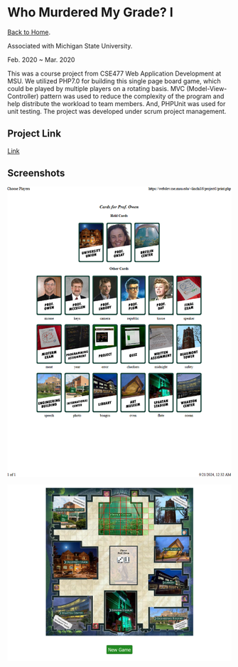 # Who Murdered My Grade? I

[Back to Home](../../../README.md).

Associated with Michigan State University.

Feb. 2020 ~ Mar. 2020

This was a course project from CSE477 Web Application Development at MSU. We utilized PHP7.0 for building this single page board game, which could be played by multiple players on a rotating basis. MVC (Model-View-Controller) pattern was used to reduce the complexity of the program and help distribute the workload to team members. And, PHPUnit was used for unit testing. The project was developed under scrum project management.

## Project Link

[Link](https://webdev.cse.msu.edu/~linchi16/project1/)

## Screenshots

![Choose Player](./assets/choose-player.png)

![Game](./assets/game.png)
